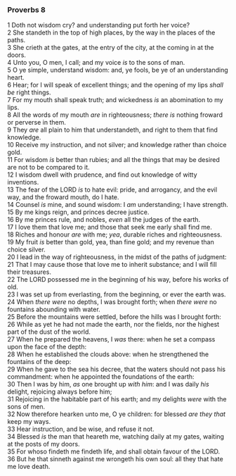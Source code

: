 ### Proverbs 8

1 Doth not wisdom cry? and understanding put forth her voice?  
2 She standeth in the top of high places, by the way in the places of the paths.  
3 She crieth at the gates, at the entry of the city, at the coming in at the doors.  
4 Unto you, O men, I call; and my voice *is* to the sons of man.  
5 O ye simple, understand wisdom: and, ye fools, be ye of an understanding heart.  
6 Hear; for I will speak of excellent things; and the opening of my lips *shall be* right things.  
7 For my mouth shall speak truth; and wickedness *is* an abomination to my lips.  
8 All the words of my mouth *are* in righteousness; *there is* nothing froward or perverse in them.  
9 They *are* all plain to him that understandeth, and right to them that find knowledge.  
10 Receive my instruction, and not silver; and knowledge rather than choice gold.  
11 For wisdom *is* better than rubies; and all the things that may be desired are not to be compared to it.  
12 I wisdom dwell with prudence, and find out knowledge of witty inventions.  
13 The fear of the LORD *is* to hate evil: pride, and arrogancy, and the evil way, and the froward mouth, do I hate.  
14 Counsel *is* mine, and sound wisdom: I *am* understanding; I have strength.  
15 By me kings reign, and princes decree justice.  
16 By me princes rule, and nobles, *even* all the judges of the earth.  
17 I love them that love me; and those that seek me early shall find me.  
18 Riches and honour *are* with me; *yea*, durable riches and righteousness.  
19 My fruit *is* better than gold, yea, than fine gold; and my revenue than choice silver.  
20 I lead in the way of righteousness, in the midst of the paths of judgment:  
21 That I may cause those that love me to inherit substance; and I will fill their treasures.  
22 The LORD possessed me in the beginning of his way, before his works of old.  
23 I was set up from everlasting, from the beginning, or ever the earth was.  
24 When *there were* no depths, I was brought forth; when *there were* no fountains abounding with water.  
25 Before the mountains were settled, before the hills was I brought forth:  
26 While as yet he had not made the earth, nor the fields, nor the highest part of the dust of the world.  
27 When he prepared the heavens, I *was* there: when he set a compass upon the face of the depth:  
28 When he established the clouds above: when he strengthened the fountains of the deep:  
29 When he gave to the sea his decree, that the waters should not pass his commandment: when he appointed the foundations of the earth:  
30 Then I was by him, *as* one brought up *with him*: and I was daily *his* delight, rejoicing always before him;  
31 Rejoicing in the habitable part of his earth; and my delights *were* with the sons of men.  
32 Now therefore hearken unto me, O ye children: for blessed *are they that* keep my ways.  
33 Hear instruction, and be wise, and refuse it not.  
34 Blessed *is* the man that heareth me, watching daily at my gates, waiting at the posts of my doors.  
35 For whoso findeth me findeth life, and shall obtain favour of the LORD.  
36 But he that sinneth against me wrongeth his own soul: all they that hate me love death.  
